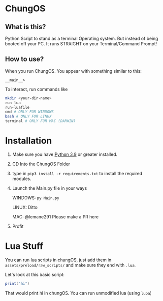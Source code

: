 # ChungOS

## What is this?
Python Script to stand as a terminal Operating system. But instead of being booted off your PC. It runs STRAIGHT on your Terminal/Command Prompt!

## How to use?

When you run ChungOS. You appear with something similar to this:
```
__main__>
```

To interact, run commands like 
```sh
mkdir <your-dir-name>
run-lua
run-luafile
cmd # ONLY FOR WINDOWS
bash # ONLY FOR LINUX
terminal # ONLY FOR MAC (DARWIN)
```
# Installation

1. Make sure you have [Python 3.9](https://www.python.org/downloads/) or greater installed.

2. CD Into the ChungOS Folder

3. type in `pip3 install -r requirements.txt` to install the required modules.

4. Launch the Main.py file in your ways
   
    WINDOWS: `py Main.py`
  
    LINUX: Ditto
  
    MAC: @lemane291 Please make a PR here
    
5. Profit

# Lua Stuff

You can run lua scripts in chungOS, just add them in `assets/preload/raw_scripts/` and make sure they end with `.lua`.

Let's look at this basic script:
```lua
print("hi")
```

That would print hi in chungOS. You can run unmodified lua (using `lupa`)
